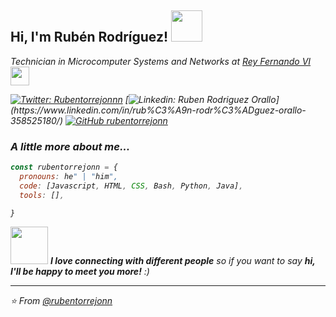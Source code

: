 <h2> Hi, I'm Rubén Rodríguez! <img src="https://media.giphy.com/media/mGcNjsfWAjY5AEZNw6/giphy.gif" width="50"></h2>

<p><em>Technician in Microcomputer Systems and Networks at <a href="https://www.educa2.madrid.org/web/centro.ies.reyfernando.sanfernando">Rey Fernando VI </a><img src="https://media.giphy.com/media/fYSnHlufseco8Fh93Z/giphy.gif" width="30">

[![Twitter: Rubentorrejonnn](https://img.shields.io/twitter/follow/Rubentorrejonnn?style=social)](https://twitter.com/Rubentorrejonnn)
[![Linkedin: Ruben Rodriguez Orallo](https://img.shields.io/badge/-rubenrodriguez-blue?style=flat-square&logo=Linkedin&logoColor=white&link=https://[/www.linkedin.com/in/rub%C3%A9n-rodr%C3%ADguez-orallo-358525180/](https://www.linkedin.com/in/rub%C3%A9n-rodr%C3%ADguez-orallo-358525180/))](https://www.linkedin.com/in/rub%C3%A9n-rodr%C3%ADguez-orallo-358525180/)
[![GitHub rubentorrejonn](https://img.shields.io/github/followers/thaiane?label=follow&style=social)](https://github.com/rubentorrejonn)


### A little more about me...  

```javascript
const rubentorrejonn = {
  pronouns: he" | "him",
  code: [Javascript, HTML, CSS, Bash, Python, Java],
  tools: [],

}
```

<img src="https://media.giphy.com/media/LnQjpWaON8nhr21vNW/giphy.gif" width="60"> <em><b>I love connecting with different people</b> so if you want to say <b>hi, I'll be happy to meet you more!</b> :)</em>

---

⭐️ From [@rubentorrejonn](https://github.com/rubentorrejonn)
